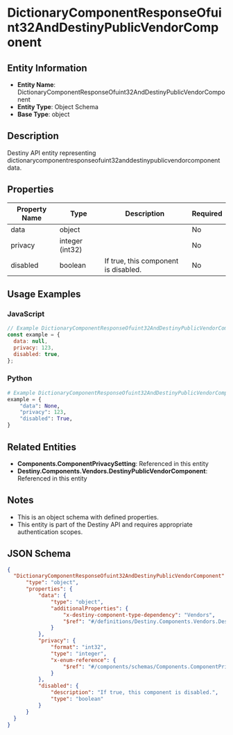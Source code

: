 # DictionaryComponentResponseOfuint32AndDestinyPublicVendorComponent

## Entity Information
- **Entity Name**: DictionaryComponentResponseOfuint32AndDestinyPublicVendorComponent
- **Entity Type**: Object Schema
- **Base Type**: object

## Description
Destiny API entity representing dictionarycomponentresponseofuint32anddestinypublicvendorcomponent data.

## Properties

| Property Name | Type | Description | Required |
|---------------|------|-------------|----------|
| data | object |  | No |
| privacy | integer (int32) |  | No |
| disabled | boolean | If true, this component is disabled. | No |

## Usage Examples

### JavaScript
```javascript
// Example DictionaryComponentResponseOfuint32AndDestinyPublicVendorComponent object
const example = {
  data: null,
  privacy: 123,
  disabled: true,
};
```

### Python
```python
# Example DictionaryComponentResponseOfuint32AndDestinyPublicVendorComponent object
example = {
    "data": None,
    "privacy": 123,
    "disabled": True,
}
```

## Related Entities
- **Components.ComponentPrivacySetting**: Referenced in this entity
- **Destiny.Components.Vendors.DestinyPublicVendorComponent**: Referenced in this entity

## Notes
- This is an object schema with defined properties.
- This entity is part of the Destiny API and requires appropriate authentication scopes.

## JSON Schema
```json
{
  "DictionaryComponentResponseOfuint32AndDestinyPublicVendorComponent":   {
      "type": "object",
      "properties": {
          "data": {
              "type": "object",
              "additionalProperties": {
                  "x-destiny-component-type-dependency": "Vendors",
                  "$ref": "#/definitions/Destiny.Components.Vendors.DestinyPublicVendorComponent"
              }
          },
          "privacy": {
              "format": "int32",
              "type": "integer",
              "x-enum-reference": {
                  "$ref": "#/components/schemas/Components.ComponentPrivacySetting"
              }
          },
          "disabled": {
              "description": "If true, this component is disabled.",
              "type": "boolean"
          }
      }
  }
}
```
